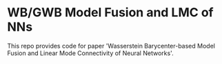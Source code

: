 # WB/GWB Model Fusion and LMC of NNs

This repo provides code for paper 'Wasserstein Barycenter-based Model Fusion and Linear Mode Connectivity of Neural Networks'.
